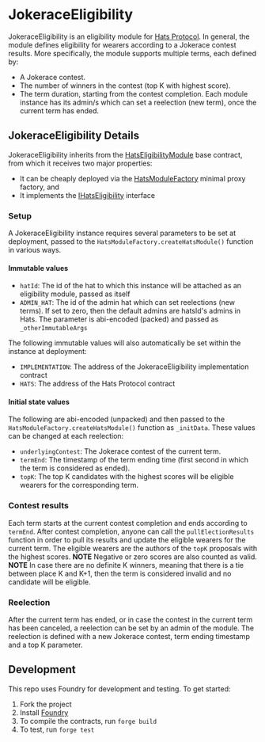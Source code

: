 # JokeraceEligibility

JokeraceEligibility is an eligibility module for [Hats Protocol](https://github.com/hats-protocol/hats-protocol).
In general, the module defines eligibility for wearers according to a Jokerace contest results. More specifically, the module supports multiple terms, each defined by:

- A Jokerace contest.
- The number of winners in the contest (top K with highest score).
- The term duration, starting from the contest completion.
  Each module instance has its admin/s which can set a reelection (new term), once the current term has ended.

## JokeraceEligibility Details

JokeraceEligibility inherits from the [HatsEligibilityModule](https://github.com/Hats-Protocol/hats-module#hatseligibilitymodule) base contract, from which it receives two major properties:

- It can be cheaply deployed via the [HatsModuleFactory](https://github.com/Hats-Protocol/hats-module#hatsmodulefactory) minimal proxy factory, and
- It implements the [IHatsEligibility](https://github.com/Hats-Protocol/hats-protocol/blob/main/src/Interfaces/IHatsEligibility.sol) interface

### Setup

A JokeraceEligibility instance requires several parameters to be set at deployment, passed to the `HatsModuleFactory.createHatsModule()` function in various ways.

#### Immutable values

- `hatId`: The id of the hat to which this instance will be attached as an eligibility module, passed as itself
- `ADMIN_HAT`: The id of the admin hat which can set reelections (new terms). If set to zero, then the default admins are hatsId's admins in Hats. The parameter is abi-encoded (packed) and passed as `_otherImmutableArgs`

The following immutable values will also automatically be set within the instance at deployment:

- `IMPLEMENTATION`: The address of the JokeraceEligibility implementation contract
- `HATS`: The address of the Hats Protocol contract

#### Initial state values

The following are abi-encoded (unpacked) and then passed to the `HatsModuleFactory.createHatsModule()` function as `_initData`. These values can be changed at each reelection:

- `underlyingContest`: The Jokerace contest of the current term.
- `termEnd`: The timestamp of the term ending time (first second in which the term is considered as ended).
- `topK`: The top K candidates with the highest scores will be eligible wearers for the corresponding term.

### Contest results

Each term starts at the current contest completion and ends according to `termEnd`. After contest completion, anyone can call the `pullElectionResults` function in order to pull its results and update the eligible wearers for the current term. The eligible wearers are the authors of the `topK` proposals with the highest scores.
**NOTE** Negative or zero scores are also counted as valid.
**NOTE** In case there are no definite K winners, meaning that there is a tie between place K and K+1, then the term is considered invalid and no candidate will be eligible.

### Reelection

After the current term has ended, or in case the contest in the current term has been canceled, a reelection can be set by an admin of the module. The reelection is defined with a new Jokerace contest, term ending timestamp and a top K parameter.

## Development

This repo uses Foundry for development and testing. To get started:

1. Fork the project
2. Install [Foundry](https://book.getfoundry.sh/getting-started/installation)
3. To compile the contracts, run `forge build`
4. To test, run `forge test`
